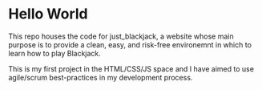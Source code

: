 # Hello World

This repo houses the code for just_blackjack, a website whose main purpose is to provide a clean, easy, and risk-free environemnt in which to learn how to play Blackjack.

This is my first project in the HTML/CSS/JS space and I have aimed to use agile/scrum best-practices in my development process.